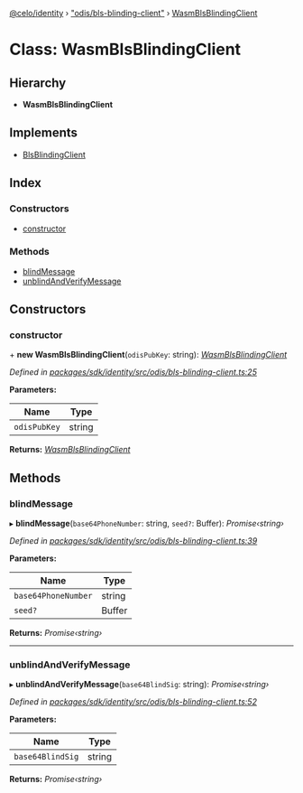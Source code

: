 [@celo/identity](../README.md) › ["odis/bls-blinding-client"](../modules/_odis_bls_blinding_client_.md) › [WasmBlsBlindingClient](_odis_bls_blinding_client_.wasmblsblindingclient.md)

# Class: WasmBlsBlindingClient

## Hierarchy

* **WasmBlsBlindingClient**

## Implements

* [BlsBlindingClient](../interfaces/_odis_bls_blinding_client_.blsblindingclient.md)

## Index

### Constructors

* [constructor](_odis_bls_blinding_client_.wasmblsblindingclient.md#constructor)

### Methods

* [blindMessage](_odis_bls_blinding_client_.wasmblsblindingclient.md#blindmessage)
* [unblindAndVerifyMessage](_odis_bls_blinding_client_.wasmblsblindingclient.md#unblindandverifymessage)

## Constructors

###  constructor

\+ **new WasmBlsBlindingClient**(`odisPubKey`: string): *[WasmBlsBlindingClient](_odis_bls_blinding_client_.wasmblsblindingclient.md)*

*Defined in [packages/sdk/identity/src/odis/bls-blinding-client.ts:25](https://github.com/celo-org/celo-monorepo/blob/master/packages/sdk/identity/src/odis/bls-blinding-client.ts#L25)*

**Parameters:**

Name | Type |
------ | ------ |
`odisPubKey` | string |

**Returns:** *[WasmBlsBlindingClient](_odis_bls_blinding_client_.wasmblsblindingclient.md)*

## Methods

###  blindMessage

▸ **blindMessage**(`base64PhoneNumber`: string, `seed?`: Buffer): *Promise‹string›*

*Defined in [packages/sdk/identity/src/odis/bls-blinding-client.ts:39](https://github.com/celo-org/celo-monorepo/blob/master/packages/sdk/identity/src/odis/bls-blinding-client.ts#L39)*

**Parameters:**

Name | Type |
------ | ------ |
`base64PhoneNumber` | string |
`seed?` | Buffer |

**Returns:** *Promise‹string›*

___

###  unblindAndVerifyMessage

▸ **unblindAndVerifyMessage**(`base64BlindSig`: string): *Promise‹string›*

*Defined in [packages/sdk/identity/src/odis/bls-blinding-client.ts:52](https://github.com/celo-org/celo-monorepo/blob/master/packages/sdk/identity/src/odis/bls-blinding-client.ts#L52)*

**Parameters:**

Name | Type |
------ | ------ |
`base64BlindSig` | string |

**Returns:** *Promise‹string›*
